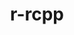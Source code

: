 ---
title: "r-rcpp"
layout: cache
categories: [package, develop]
meta: {"compilers": ["gcc@11.4.0", "gcc@7.5.0"], "num_specs": 23, "num_specs_by_stack": {"build_systems": 11, "hep": 12, "root": 23}, "oss": ["ubuntu18.04", "ubuntu22.04"], "platforms": ["linux"], "stacks": ["build_systems", "hep", "root"], "targets": ["x86_64_v3"], "versions": ["1.0.13-1"]}
spec_details: [{"compiler": "gcc@7.5.0", "hash": "5vvukhdrmkk4ksssnxbgk3tbglyuepev", "os": "ubuntu18.04", "platform": "linux", "size": "-", "stacks": ["build_systems", "root"], "target": "x86_64_v3", "variants": ["build_system=generic"], "versions": ["1.0.13-1"]}, {"compiler": "gcc@7.5.0", "hash": "bedqs3p4bfg6732iymw4yxxfefq3lzjf", "os": "ubuntu18.04", "platform": "linux", "size": "-", "stacks": ["build_systems", "root"], "target": "x86_64_v3", "variants": ["build_system=generic"], "versions": ["1.0.13-1"]}, {"compiler": "gcc@7.5.0", "hash": "bsq4njdp4l7s4zzgcf565ygmr4k7ppgx", "os": "ubuntu18.04", "platform": "linux", "size": "-", "stacks": ["build_systems", "root"], "target": "x86_64_v3", "variants": ["build_system=generic"], "versions": ["1.0.13-1"]}, {"compiler": "gcc@7.5.0", "hash": "c5ynbnwoppbydxjk4o77idfqndebsxrs", "os": "ubuntu18.04", "platform": "linux", "size": "-", "stacks": ["build_systems", "root"], "target": "x86_64_v3", "variants": ["build_system=generic"], "versions": ["1.0.13-1"]}, {"compiler": "gcc@11.4.0", "hash": "cum7ptp4txilbo63jjntjufyvyihesjs", "os": "ubuntu22.04", "platform": "linux", "size": "-", "stacks": ["hep", "root"], "target": "x86_64_v3", "variants": ["build_system=generic"], "versions": ["1.0.13-1"]}, {"compiler": "gcc@7.5.0", "hash": "duytu6orj6wvqxxvt37yixz3xgl7gneq", "os": "ubuntu18.04", "platform": "linux", "size": "-", "stacks": ["build_systems", "root"], "target": "x86_64_v3", "variants": ["build_system=generic"], "versions": ["1.0.13-1"]}, {"compiler": "gcc@7.5.0", "hash": "fxmsp3ez4vzmefofxfzduucegcgph5pl", "os": "ubuntu18.04", "platform": "linux", "size": "-", "stacks": ["build_systems", "root"], "target": "x86_64_v3", "variants": ["build_system=generic"], "versions": ["1.0.13-1"]}, {"compiler": "gcc@11.4.0", "hash": "g5ax4na75t4rwghix4qc5vahytvm2pf5", "os": "ubuntu22.04", "platform": "linux", "size": "-", "stacks": ["hep", "root"], "target": "x86_64_v3", "variants": ["build_system=generic"], "versions": ["1.0.13-1"]}, {"compiler": "gcc@11.4.0", "hash": "iglirshlxcgbr66lnemebu7b4p6cpl5t", "os": "ubuntu22.04", "platform": "linux", "size": "-", "stacks": ["hep", "root"], "target": "x86_64_v3", "variants": ["build_system=generic"], "versions": ["1.0.13-1"]}, {"compiler": "gcc@11.4.0", "hash": "jqzyc5ywth2pyiczxzusj4jifb3ls4lp", "os": "ubuntu22.04", "platform": "linux", "size": "-", "stacks": ["hep", "root"], "target": "x86_64_v3", "variants": ["build_system=generic"], "versions": ["1.0.13-1"]}, {"compiler": "gcc@11.4.0", "hash": "lafif4cx3hc67gw5qpajdjieragjbrc2", "os": "ubuntu22.04", "platform": "linux", "size": "-", "stacks": ["hep", "root"], "target": "x86_64_v3", "variants": ["build_system=generic"], "versions": ["1.0.13-1"]}, {"compiler": "gcc@11.4.0", "hash": "ldapmth6ae5rb7uxcqrtbgc3hgbds6to", "os": "ubuntu22.04", "platform": "linux", "size": "-", "stacks": ["hep", "root"], "target": "x86_64_v3", "variants": ["build_system=generic"], "versions": ["1.0.13-1"]}, {"compiler": "gcc@11.4.0", "hash": "lh57glnhxzzletu6wvtdebqxwwlmk7pp", "os": "ubuntu22.04", "platform": "linux", "size": "-", "stacks": ["hep", "root"], "target": "x86_64_v3", "variants": ["build_system=generic"], "versions": ["1.0.13-1"]}, {"compiler": "gcc@11.4.0", "hash": "mdgtxid2o35ll34jdvjbmkzp634i2s7o", "os": "ubuntu22.04", "platform": "linux", "size": "-", "stacks": ["hep", "root"], "target": "x86_64_v3", "variants": ["build_system=generic"], "versions": ["1.0.13-1"]}, {"compiler": "gcc@7.5.0", "hash": "q45xaieaao3fotpcysx3iyiw3jctnfmu", "os": "ubuntu18.04", "platform": "linux", "size": "-", "stacks": ["build_systems", "root"], "target": "x86_64_v3", "variants": ["build_system=generic"], "versions": ["1.0.13-1"]}, {"compiler": "gcc@11.4.0", "hash": "q4jydrpozmtfu5h6db7l5gbei4la4gkr", "os": "ubuntu22.04", "platform": "linux", "size": "-", "stacks": ["hep", "root"], "target": "x86_64_v3", "variants": ["build_system=generic"], "versions": ["1.0.13-1"]}, {"compiler": "gcc@11.4.0", "hash": "srr7s45vhjmbioiw4onliipfvwufmpbx", "os": "ubuntu22.04", "platform": "linux", "size": "-", "stacks": ["hep", "root"], "target": "x86_64_v3", "variants": ["build_system=generic"], "versions": ["1.0.13-1"]}, {"compiler": "gcc@7.5.0", "hash": "teatowr73n2cd43bfnjauvo3w7nkqo6o", "os": "ubuntu18.04", "platform": "linux", "size": "-", "stacks": ["build_systems", "root"], "target": "x86_64_v3", "variants": ["build_system=generic"], "versions": ["1.0.13-1"]}, {"compiler": "gcc@11.4.0", "hash": "vs75xcfciye2xwyux2xf7dvjk75tq6pn", "os": "ubuntu22.04", "platform": "linux", "size": "-", "stacks": ["hep", "root"], "target": "x86_64_v3", "variants": ["build_system=generic"], "versions": ["1.0.13-1"]}, {"compiler": "gcc@7.5.0", "hash": "w3rwmxz34jalvs7grkti7dksivzvfvsp", "os": "ubuntu18.04", "platform": "linux", "size": "-", "stacks": ["build_systems", "root"], "target": "x86_64_v3", "variants": ["build_system=generic"], "versions": ["1.0.13-1"]}, {"compiler": "gcc@7.5.0", "hash": "xihtasp7fwhfmwrnkeyzq7ue3ymh2udc", "os": "ubuntu18.04", "platform": "linux", "size": "-", "stacks": ["build_systems", "root"], "target": "x86_64_v3", "variants": ["build_system=generic"], "versions": ["1.0.13-1"]}, {"compiler": "gcc@11.4.0", "hash": "ynhjgvrfdyg6oevjn3uvuwkdtvdrr65c", "os": "ubuntu22.04", "platform": "linux", "size": "-", "stacks": ["hep", "root"], "target": "x86_64_v3", "variants": ["build_system=generic"], "versions": ["1.0.13-1"]}, {"compiler": "gcc@7.5.0", "hash": "zwox3s4heqlh7cprjehowkmzx5bfxpc2", "os": "ubuntu18.04", "platform": "linux", "size": "-", "stacks": ["build_systems", "root"], "target": "x86_64_v3", "variants": ["build_system=generic"], "versions": ["1.0.13-1"]}]
---